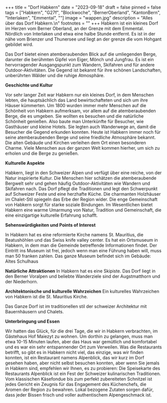 +++
title = "Dorf Habkern"
date = "2023-09-18"
draft = false
pinned = false
tags = ["Habkern", "G27f", "Blockwoche", "BernerOberland", "KantonBern", "Interlaken", "Emmental", ""]
image = "wappen.jpg"
description = "Alles über das Dorf Habkern.\n"
footnotes = ""
+++
Habkern ist ein kleines Dorf im Herzen vom Berner Oberland, an der Grenze mit dem Emmental. Nördlich von Interlaken und etwa eine halbe Stunde entfernt. Es ist in der nähe vom Brienzer und Thunersee und liegt an der grenze die vom Hohgant gebildet wird.

Das Dorf bietet einen atemberaubenden Blick auf die umliegenden Berge, darunter die berühmten Gipfel von Eiger, Mönch und Jungfrau. Es ist ein hervorragender Ausgangspunkt zum Wandern, Skifahren und für andere Outdoor-Aktivitäten. Die Gegend ist bekannt für ihre schönen Landschaften, unberührten Wälder und die ruhige Atmosphäre.

**Geschichte und Kultur**

Vor sehr langer Zeit war Habkern nur ein kleines Dorf, in dem Menschen lebten, die hauptsächlich das Land bewirtschafteten und sich um ihre Häuser kümmerten.
Um 1800 wurden immer mehr Menschen auf die Schönheit von Habkern aufmerksam, vor allem auf die atemberaubenden Berge, die es umgeben. Sie wollten es besuchen und die natürliche Schönheit genießen.
Also baute man Unterkünfte für Besucher, wie Gasthäuser und kleine Hotels. Sie legten auch Wanderwege an, damit die Besucher die Gegend erkunden konnten.
Heute ist Habkern immer noch für seine atemberaubenden Berge und seine friedliche Atmosphäre bekannt. Die alten Gebäude und Kirchen verleihen dem Ort einen besonderen Charme. Viele Menschen aus der ganzen Welt kommen hierher, um sich zu erholen und die Berge zu genießen.

**Kulturelle Aspekte**

Habkern, liegt in den Schweizer Alpen und verfügt über eine reiche, von der Natur inspirierte Kultur. Die Menschen hier schätzen die atemberaubende Bergwelt sehr und gehen häufig Outdoor-Aktivitäten wie Wandern und Skifahren nach.
Das Dorf pflegt die Traditionen und legt den Schwerpunkt auf Schweizer Feste und eine herzhafte Küche. Die charmanten Holzhäuser im Chalet-Stil spiegeln das Erbe der Region wider.
Die enge Gemeinschaft von Habkern sorgt für starke soziale Bindungen. Im Wesentlichen bietet Habkern eine warme Umarmung von Natur, Tradition und Gemeinschaft, die eine einzigartige kulturelle Erfahrung schafft.

**Sehenswürdigkeiten und Points of Interest**

In Habkern hat es eine reformierte Kirche namens St. Mauritius, die Beatushöhlen und das Swiss knife valley center. Es hat ein Ortsmuseum in Habkern, in dem man die Gemeinde betreffende Informationen findet. Der Eintritt ins Museum ist frei, jedoch wenn man eine Führung haben will, muss man 50 franken zahlen. Das ganze Museum befindet sich im Gebäude: Altes Schulhaus

**Natürliche Attraktionen**
In Habkern hat es eine Skipiste. Das Dorf liegt in den Berner Voralpen und beliebte Wanderziele sind der Augstmatthorn und der Niederhorn.

**Architektonische und kulturelle Wahrzeichen**
Ein kulturelles Wahrzeichen von Habkern ist die St. Mauritius Kirche.

Das Ganze Dorf ist im traditionellen stil der schweizer Architektur mit Bauernhäusern und Chalets.

**Unterbringung und Essen**

Wir hatten das Glück, für die drei Tage, die wir in Habkern verbrachten, im Gästehaus Hof Maiezyt zu wohnen. Um dorthin zu gelangen, muss man etwa 10-15 Minuten laufen, aber das Haus war gemütlich und komfortabel und es war ein sehr entspannender Ort zum Verweilen. Was die Restaurants betrifft, so gibt es in Habkern nicht viel, das einzige, was wir finden konnten, ist ein Restaurant namens Alpenblick, das wir kurz im Dorf gesehen haben, aber nicht selbst besuchen konnten, aber wenn Sie jemals in Habkern sind, empfehlen wir Ihnen, es zu probieren: Die Speisekarte des Restaurants Alpenblick ist ein Fest der Schweizer kulinarischen Traditionen. Vom klassischen Käsefondue bis zum perfekt zubereiteten Schnitzel ist jedes Gericht ein Zeugnis für das Engagement des Küchenchefs, die Aromen der Region zu bewahren. Lokal bezogene Zutaten sorgen dafür, dass jeder Bissen frisch und voller authentischem Alpengeschmack ist.